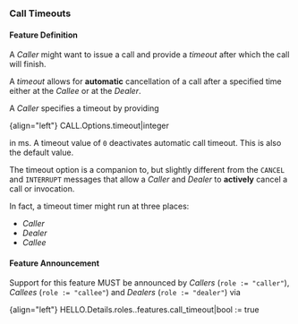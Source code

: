 ### Call Timeouts

#### Feature Definition

A *Caller* might want to issue a call and provide a *timeout* after which the call will finish.

A *timeout* allows for **automatic** cancellation of a call after a specified time either at the *Callee* or at the *Dealer*.

A *Caller* specifies a timeout by providing

{align="left"}
        CALL.Options.timeout|integer

in ms. A timeout value of `0` deactivates automatic call timeout. This is also the default value.

The timeout option is a companion to, but slightly different from the `CANCEL` and `INTERRUPT` messages that allow a *Caller* and *Dealer* to **actively** cancel a call or invocation.

In fact, a timeout timer might run at three places:

 * *Caller*
 * *Dealer*
 * *Callee*


#### Feature Announcement

Support for this feature MUST be announced by *Callers* (`role := "caller"`), *Callees* (`role := "callee"`) and *Dealers* (`role := "dealer"`) via

{align="left"}
        HELLO.Details.roles.<role>.features.call_timeout|bool := true

